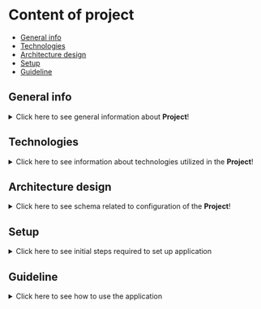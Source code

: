 # Content of project
* [General info](#general-info)
* [Technologies](#technologies)
* [Architecture design](#architecture-design)
* [Setup](#setup)
* [Guideline](#guideline)




## General info
<details>
<summary>Click here to see general information about <b>Project</b>!</summary>
<br>
This app is dedicated to manage shooting range resources. Users can do reservation of particular axes. Basic concept looks as following:
<br>
<ol>
  <li>Admin axes</li>
  <li>User registers account</li>
  <li>User check available axes</li>
  <li>User do reservatin</li>
  <li>(Optional)User/admin deletes reservation</li>
  </ol>
  There are only 2 user types foreseen in the application. User which can manage his own reservations and admin allowed to manage all reservations

</details>

## Technologies
<details>
<summary>Click here to see information about technologies utilized in the <b>Project</b>!</summary>
<br>
Technologies utilized in the frame of this project are:
<br>
<ul>
  <br>
  <li>Django</li>
  <p>Main application localized in container 'web' is based on Django. It allows users to do interaction and it poses as root of whole project.</p>
  <li>Postgres</li>
  <p>PostgreSQL database stores data related to users, axes and reservations.</p>
  <li>Docker</li>
  <p>Docker has been utilized to deploy the app in concept of microservices.</p>
 </ul>
</details>

## Architecture design
<details>
<summary>Click here to see schema related to configuration of the <b>Project</b>!</summary>
<br>
<img src="https://user-images.githubusercontent.com/106651068/182433805-0df64a03-5fea-4b14-8b5b-13f93f939a75.png" width="80%" height="80%"></img>
<br>
</details>

## Setup
<details>
<summary>Click here to see initial steps required to set up application</summary>
<br>
Required action is to download the repository and launch it using Docker.
</details>

## Guideline
<details>
<summary>Click here to see how to use the application</summary>
<br>
Go to main page and click 'Logowanie':
<br>
<img src="https://user-images.githubusercontent.com/106651068/182446906-739444ea-aed9-4b80-afe4-a64f40c2ce53.png" width="50%" height="50%"></img>
<br>
Log in with credentials admin/qapl12!@:
<br>
<img src="https://user-images.githubusercontent.com/106651068/182447094-e70cffe6-c9c4-45ae-aa6b-f37413ae4a2d.png" width="50%" height="50%"></img>
<br>
Now we will add new axis:
<br>
<img src="https://user-images.githubusercontent.com/106651068/182448505-a91ee88e-7e98-4581-a21e-63cbcc017153.png" width="50%" height="50%"></img>
<br>

</details>

